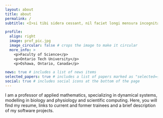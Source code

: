```yaml
---
layout: about
title: about
permalink: /
subtitle: <I>si tibi sidera cessant, nil faciet longi mensura incognita nervi (...)</I> Juvenal, Satire IX, ca. 100 A.D.

profile:
  align: right
  image: prof_pic.jpg
  image_circular: false # crops the image to make it circular
  more_info: >
    <p>Faculty of Science</p>
    <p>Ontario Tech University</p>
    <p>Oshawa, Ontario, Canada</p>

news: true # includes a list of news items
selected_papers: true # includes a list of papers marked as "selected={true}"
social: true # includes social icons at the bottom of the page
---
```


I am a professor of applied mathematics, specializing in dynamical systems, modelling in biology and physiology and scientific computing.
Here, you will find my resume, links to current and former trainees and a brief description of my software projects.

